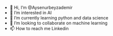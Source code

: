 - 👋 Hi, I’m @Aysenurbeyzademir
- 👀 I’m interested in AI
- 🌱 I’m currently learning python and data science
- 💞️ I’m looking to collaborate on machine learning
- 📫 How to reach me Linkedin

<!---
Aysenurbeyzademir/Aysenurbeyzademir is a ✨ special ✨ repository because its `README.md` (this file) appears on your GitHub profile.
You can click the Preview link to take a look at your changes.
--->
